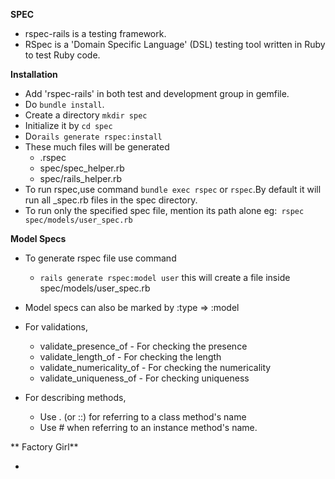 

**SPEC**

- rspec-rails is a testing framework.
- RSpec is a 'Domain Specific Language' (DSL) testing tool written in Ruby to test Ruby code.

**Installation**

- Add 'rspec-rails' in both test and development group in gemfile.
- Do ```bundle install```.
- Create a directory  ```mkdir spec```
- Initialize it by ```cd spec```
- Do```rails generate rspec:install```
- These much files will be generated
	- .rspec
  - spec/spec_helper.rb
  - spec/rails_helper.rb
- To run rspec,use command ```bundle exec rspec``` or ```rspec```.By default it will run all _spec.rb files in the spec directory. 
- To run only the specified spec file, mention its path alone eg:``` rspec spec/models/user_spec.rb```

**Model Specs**

- To generate rspec file use command
	- ```rails generate rspec:model user``` this will create a file inside spec/models/user_spec.rb
- Model specs can also be marked by :type => :model 

- For validations,
	- validate_presence_of - For checking the presence
	- validate_length_of - For checking the length
	- validate_numericality_of - For checking the numericality
	- validate_uniqueness_of - For checking uniqueness

- For describing methods, 
	- Use . (or ::) for referring to a class method's name 
	- Use # when referring to an instance method's name. 

** Factory Girl**

- 
